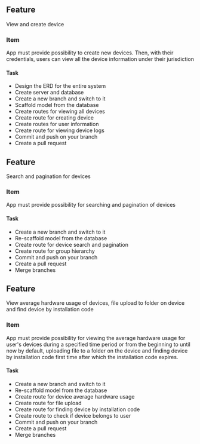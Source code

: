## Feature 
View and create device
### Item
App must provide possibility to create new devices. Then, with their credentials, users can view all the device information under their jurisdiction
#### Task
- Design the ERD for the entire system
- Create server and database
- Create a new branch and switch to it
- Scaffold model from the database
- Create routes for viewing all devices
- Create route for creating device
- Create routes for user information
- Create route for viewing device logs 
- Commit and push on your branch
- Create a pull request

## Feature 
Search and pagination for devices
### Item
App must provide possibility for searching and pagination of devices  
#### Task
- Create a new branch and switch to it
- Re-scaffold model from the database
- Create route for device search and pagination
- Create route for group hierarchy
- Commit and push on your branch
- Create a pull request
- Merge branches

## Feature 
View average hardware usage of devices, file upload to folder on device and find device by installation code
### Item
App must provide possibility for viewing the average hardware usage for user's devices during a specified time period or from the beginning to until now by default, uploading file to a folder on the device and finding device by installation code first time after which the installation code expires.
#### Task
- Create a new branch and switch to it
- Re-scaffold model from the database
- Create route for device average hardware usage
- Create route for file upload
- Create route for finding device by installation code
- Create route to check if device belongs to user
- Commit and push on your branch
- Create a pull request
- Merge branches
